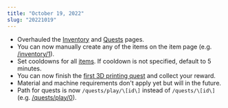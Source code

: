 ```yaml
---
title: "October 19, 2022"
slug: "20221019"
---
```


- Overhauled the [Inventory](/inventory) and [Quests](/quests) pages.
- You can now manually create any of the items on the item page (e.g. [/inventory/1](/inventory/1)).
- Set cooldowns for all [items](https://github.com/democratizedspace/dspace/blob/main/frontend/src/pages/inventory/json/items.json). If cooldown is not specified, default to 5 minutes.
- You can now finish the [first 3D printing quest](/quests/play/0) and collect your reward.
- Material and machine requirements don't apply yet but will in the future.
- Path for quests is now `/quests/play/\[id\]` instead of `/quests/\[id\]` (e.g. [/quests/play/0](/quests/play/0)).
